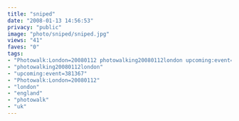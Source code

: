 ```yaml
---
title: "sniped"
date: "2008-01-13 14:56:53"
privacy: "public"
image: "photo/sniped/sniped.jpg"
views: "41"
faves: "0"
tags:
- "Photowalk:London=20080112 photowalking20080112london upcoming:event=381367 london england uk Photowalk:London=20080112"
- "photowalking20080112london"
- "upcoming:event=381367"
- "Photowalk:London=20080112"
- "london"
- "england"
- "photowalk"
- "uk"
---
```


